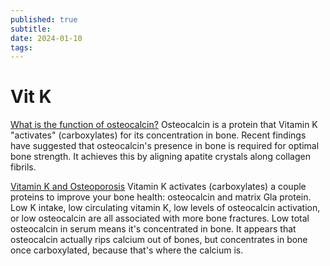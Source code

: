 ```yaml
---
published: true
subtitle:
date: 2024-01-10
tags: 
---
```


# Vit K
[What is the function of osteocalcin?](https://www.sciencedirect.com/science/article/abs/pii/S1349007920300542?via%3Dihub)
Osteocalcin is a protein that Vitamin K "activates" (carboxylates) for its concentration in bone. Recent findings have suggested that osteocalcin's presence in bone is required for optimal bone strength. It achieves this by aligning apatite crystals along collagen fibrils.

[Vitamin K and Osteoporosis](https://www.mdpi.com/2072-6643/12/12/3625)
Vitamin K activates (carboxylates) a couple proteins to improve your bone health: osteocalcin and matrix Gla protein. Low K intake, low circulating vitamin K, low levels of osteocalcin activation, or low osteocalcin are all associated with more bone fractures. Low total osteocalcin in serum means it's concentrated in bone. It appears that osteocalcin actually rips calcium out of bones, but concentrates in bone once carboxylated, because that's where the calcium is.